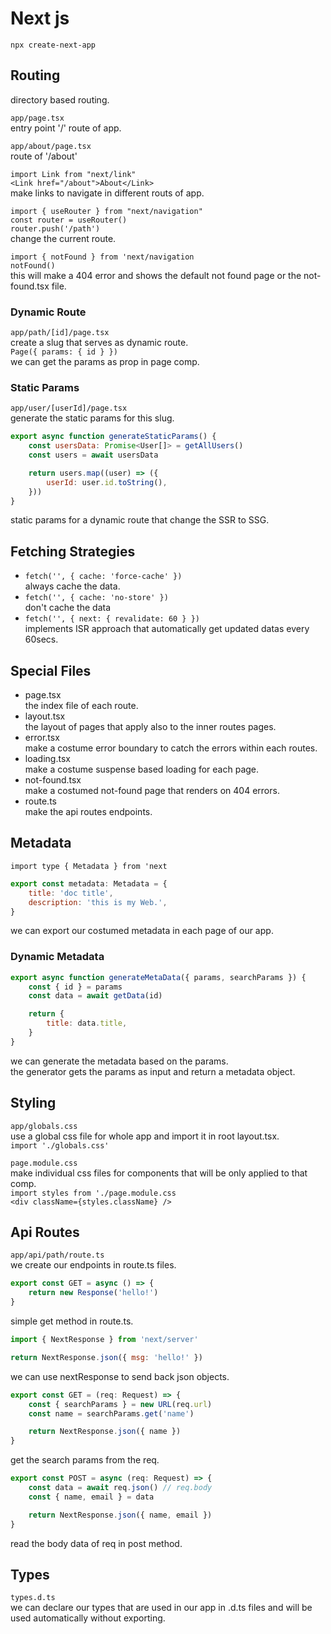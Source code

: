 # Next js

`npx create-next-app`

## Routing

directory based routing.

`app/page.tsx`  
entry point '/' route of app.

`app/about/page.tsx`  
route of '/about'

`import Link from "next/link"`  
`<Link href="/about">About</Link>`  
make links to navigate in different routs of app.

`import { useRouter } from "next/navigation"`  
`const router = useRouter()`  
`router.push('/path')`  
change the current route.

`import { notFound } from 'next/navigation`  
`notFound()`  
this will make a 404 error and shows the default not found page or the not-found.tsx file.

### Dynamic Route

`app/path/[id]/page.tsx`  
create a slug that serves as dynamic route.  
`Page({ params: { id } })`  
we can get the params as prop in page comp.

### Static Params

`app/user/[userId]/page.tsx`  
generate the static params for this slug.

```js
export async function generateStaticParams() {
	const usersData: Promise<User[]> = getAllUsers()
	const users = await usersData

	return users.map((user) => ({
		userId: user.id.toString(),
	}))
}
```

static params for a dynamic route that change the SSR to SSG.

## Fetching Strategies

- `fetch('', { cache: 'force-cache' })`  
  always cache the data.
- `fetch('', { cache: 'no-store' })`  
  don't cache the data
- `fetch('', { next: { revalidate: 60 } })`  
  implements ISR approach that automatically get updated datas every 60secs.

## Special Files

- page.tsx  
  the index file of each route.
- layout.tsx  
  the layout of pages that apply also to the inner routes pages.
- error.tsx  
  make a costume error boundary to catch the errors within each routes.
- loading.tsx  
  make a costume suspense based loading for each page.
- not-found.tsx  
  make a costumed not-found page that renders on 404 errors.
- route.ts  
  make the api routes endpoints.

## Metadata

`import type { Metadata } from 'next`

```js
export const metadata: Metadata = {
	title: 'doc title',
	description: 'this is my Web.',
}
```

we can export our costumed metadata in each page of our app.

### Dynamic Metadata

```js
export async function generateMetaData({ params, searchParams }) {
	const { id } = params
	const data = await getData(id)

	return {
		title: data.title,
	}
}
```

we can generate the metadata based on the params.  
the generator gets the params as input and return a metadata object.

## Styling

`app/globals.css`  
use a global css file for whole app and import it in root layout.tsx.  
`import './globals.css'`

`page.module.css`  
make individual css files for components that will be only applied to that comp.  
`import styles from './page.module.css`  
`<div className={styles.className} />`

## Api Routes

`app/api/path/route.ts`  
we create our endpoints in route.ts files.

```js
export const GET = async () => {
	return new Response('hello!')
}
```

simple get method in route.ts.

```js
import { NextResponse } from 'next/server'

return NextResponse.json({ msg: 'hello!' })
```

we can use nextResponse to send back json objects.

```js
export const GET = (req: Request) => {
	const { searchParams } = new URL(req.url)
	const name = searchParams.get('name')

	return NextResponse.json({ name })
}
```

get the search params from the req.

```js
export const POST = async (req: Request) => {
	const data = await req.json() // req.body
	const { name, email } = data

	return NextResponse.json({ name, email })
}
```

read the body data of req in post method.

## Types

`types.d.ts`  
we can declare our types that are used in our app in .d.ts files and will be used automatically without exporting.
